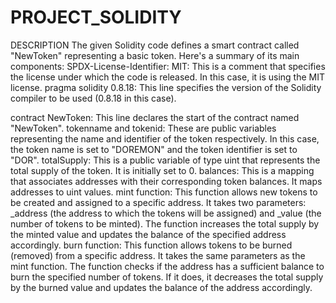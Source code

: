 # PROJECT_SOLIDITY

DESCRIPTION
The given Solidity code defines a smart contract called "NewToken" representing a basic token. Here's a summary of its main components:
SPDX-License-Identifier: MIT: This is a comment that specifies the license under which the code is released. In this case, it is using the MIT license.
pragma solidity 0.8.18: This line specifies the version of the Solidity compiler to be used (0.8.18 in this case).

contract NewToken: This line declares the start of the contract named "NewToken".
tokenname and tokenid: These are public variables representing the name and identifier of the token respectively. In this case, the token name is set to "DOREMON" and the token identifier is set to "DOR".
totalSupply: This is a public variable of type uint that represents the total supply of the token. It is initially set to 0.
balances: This is a mapping that associates addresses with their corresponding token balances. It maps addresses to uint values.
mint function: This function allows new tokens to be created and assigned to a specific address. It takes two parameters: _address (the address to which the tokens will be assigned) and _value (the number of tokens to be minted). The function increases the total supply by the minted value and updates the balance of the specified address accordingly.
burn function: This function allows tokens to be burned (removed) from a specific address. It takes the same parameters as the mint function. The function checks if the address has a sufficient balance to burn the specified number of tokens. If it does, it decreases the total supply by the burned value and updates the balance of the address accordingly.

